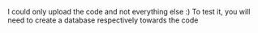 I could only upload the code and not everything else :)
To test it, you will need to create a database respectively towards the code
